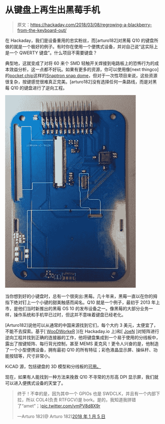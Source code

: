 # 从键盘上再生出黑莓手机

> 原文：<https://hackaday.com/2018/03/08/regrowing-a-blackberry-from-the-keyboard-out/>

在 Hackaday，我们是设备重用的忠实粉丝，而[arturo182]对黑莓 Q10 的键盘所做的就是一个极好的例子。有时你在使用一个便携式设备，并对自己说“这实际上是一个 QWERTY 键盘”。什么项目不需要键盘？

典型地，这就变成了对将 60 来个 SMD 轻触开关焊接到电路板上的恐怖行为的成本效益分析，这一点都不好玩。如果有更多的资源，你可以使用像[next thingco]的[pocket chip](https://getchip.com/)这样的[Snaptron snap dome](http://www.snaptron.com/)，但对于一次性项目来说，这些资源很复杂，按键感觉很难真正完美。[arturo182]没有选择任何一条路线，而是对黑莓 Q10 的键盘进行了逆向工程。

![](img/f9dc169d20aba59d00d4e61078c1fcde.png)

当你想到好的小键盘时，总有一个很突出:黑莓。几十年来，黑莓一直以在你的拇指下绝对钉上一个小键的甜美触感而闻名。Q10 就是一个例子，最初于 2013 年上市，是他们当时新推出的黑莓 OS 10 的发布设备之一。像黑莓的大部分业务一样，操作系统和手机早已过时，但这并不意味着键盘已经老化。

[Arturo182]说他可以从通常的中国来源找到它们，每个大约 3 美元，太便宜了，不能不去探索。基于[ [WooDWorkeR](https://hackaday.io/project/27520-pimp-personal-information-manager-pager) ](在 Hackaday.io 上)和[ [JoeN](https://www.eevblog.com/forum/beginners/how-to-connect-to-a-very-very-challanging-blackberry-q10-keyboard-connector/) ]对矩阵进行逆向工程并找到正确的连接器的工作，他将键盘集成到一个易于使用的分线板中，露出了按键矩阵、每行背光控制，甚至 MEMS 麦克风！更令人兴奋的是，他制造了一个小型便携设备，拥有最初 Q10 的所有特征；彩色液晶显示屏、操纵杆、功能按钮等，尺寸非常小。

KiCAD 源，包括键盘的 3D 模型和分线板的[可用。](https://github.com/arturo182/bbq10kbd_breakout)

现在，如果有人能找到一种方法来挽救 Q10 不寻常的方形高 DPI 显示屏，我们就可以进入便携式设备的天堂了。

> 终于！不幸的是，因为其中一个 GPIOs 也是 SWDCLK，并且有一个内部下拉，所以 COL4(负责 RTFGCV)是 bork。是的，我知道我拼错了“amet”；)[pic.twitter.com/vmPV8d8X9r](https://t.co/vmPV8d8X9r)
> 
> —Arturo 182(@ Arturo 182)[2018 年 1 月 5 日](https://twitter.com/arturo182/status/949366244645404673?ref_src=twsrc%5Etfw)